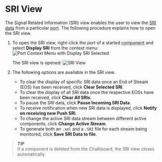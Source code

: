 # SRI View

The Signal Related Information (SRI) view enables the user to view the [SRI data](../../Connections/Bulkio/sri.html) from a particular <abbr title="See Glossary.">port</abbr>.  The following procedure explains how to open the SRI view.

1.  To open the SRI view, right-click the port of a started <abbr title="See Glossary.">component</abbr> and select **Display SRI** from the context menu:
    ![Port Context Menu with Display SRI Selected](img/SRIMenu.png)

    The SRI view is opened:
    ![SRI View](img/SRIView.png)

2.  The following options are available in the SRI view.

      - To clear the display of specific SRI data once an End of Stream (EOS) has been received, click **Clear Selected SRI**.
      - To clear the display of all SRI data once the respective EOSs have been received, click **Clear All SRIs**.
      - To pause the SRI data, click **Pause Incoming SRI Data**.
      - To receive notification when new SRI data is displayed, click **Notify on receiving new Push SRI**.
      - To change the active SRI data stream between different active components, click **Change Active Stream**.
      - To generate both an `.xml` and a `.SRI` file for each stream being monitored, click **Save SRI Data to file**.


> **TIP**  
> If a component is deleted from the Chalkboard, the SRI view closes automatically.  

